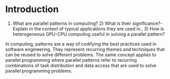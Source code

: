 # Introduction
1) What are parallel patterns in computing? 2) What is their significance?- Explain in the context of typical applications they are used in., 3) How is heterogeneous GPU-CPU computing useful in solving a parallel pattern?

In computing, patterns are a way of codifying the best practices used in software engineering. They represent recurring themes and techniques that can be reused to solve different problems. The same concept applies to parallel programming where parallel patterns refer to recurring combinations of task distribution and data access that are used to solve parallel programming problems.  
